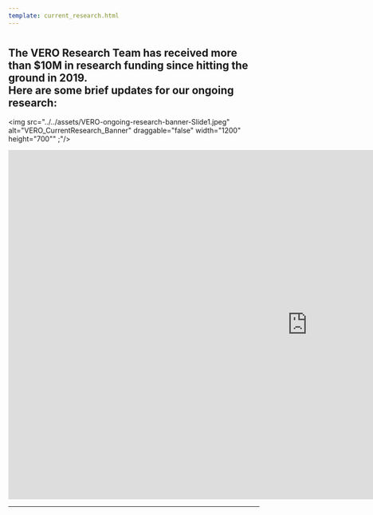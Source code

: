 ```yaml
---
template: current_research.html
---
```


#  
## The VERO Research Team has received more than $10M in research funding since hitting the ground in 2019.<br>Here are some brief updates for our ongoing research:

<img src="../../assets/VERO-ongoing-research-banner-Slide1.jpeg" alt="VERO_CurrentResearch_Banner" draggable="false" width="1200" height="700"" ;"/>

<iframe src="https://slides.com/verolabtamu/vero-research-updatesfebruary-2023/embed/" width="1200" height="700" title="VERO website slidedeck" scrolling="no" frameborder="0" webkitallowfullscreen mozallowfullscreen allowfullscreen></iframe> 


---
